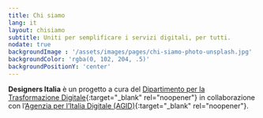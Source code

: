 ```yaml
---
title: Chi siamo
lang: it
layout: chisiamo
subtitle: Uniti per semplificare i servizi digitali, per tutti.
nodate: true
backgroundImage : '/assets/images/pages/chi-siamo-photo-unsplash.jpg'
backgroundColor: 'rgba(0, 102, 204, .5)'
backgroundPositionY: 'center'
---
```


**Designers Italia** è un progetto a cura del [Dipartimento per la Trasformazione Digitale](https://innovazione.gov.it/it/chi-siamo/dipartimento/){:target="_blank" rel="noopener"} in collaborazione con l’[Agenzia per l’Italia Digitale (AGID)](http://www.agid.gov.it/){:target="_blank" rel="noopener"}.

